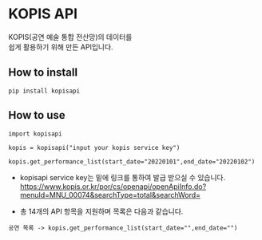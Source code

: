 # KOPIS API
KOPIS(공연 예술 통합 전산망)의 데이터를  
쉽게 활용하기 위해 만든 API입니다.  


## How to install
`pip install kopisapi`


## How to use

```  
import kopisapi

kopis = kopisapi("input your kopis service key")

kopis.get_performance_list(start_date="20220101",end_date="20220102")

```  
- kopisapi service key는 밑에 링크를 통하여 발급 받으실 수 있습니다.  
https://www.kopis.or.kr/por/cs/openapi/openApiInfo.do?menuId=MNU_00074&searchType=total&searchWord=  

- 총 14개의 API 항목을 지원하며 목록은 다음과 같습니다.  
```  
공연 목록 -> kopis.get_performance_list(start_date="",end_date="")

```  

